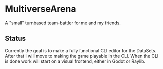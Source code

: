 # MultiverseArena
A "small" turnbased team-battler for me and my friends.

## Status
Currently the goal is to make a fully functional CLI editor for the DataSets.
After that I will move to making the game playable in the CLI.
When the CLI is done work will start on a visual frontend, either in Godot or Raylib.
